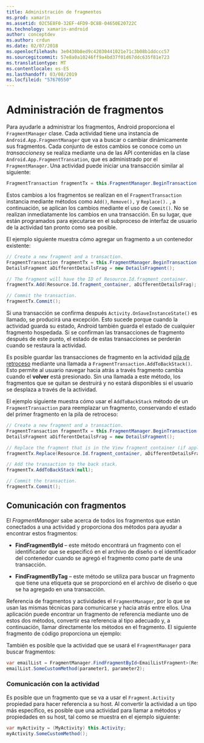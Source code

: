 ```yaml
---
title: Administración de fragmentos
ms.prod: xamarin
ms.assetid: 02C5E8F0-32EF-4FD9-DC8B-04650E20722C
ms.technology: xamarin-android
author: conceptdev
ms.author: crdun
ms.date: 02/07/2018
ms.openlocfilehash: 3e0430b8ed9c42030441021e71c3b08b1ddccc57
ms.sourcegitcommit: 57e8a0a10246ff9a4bd37f01d67ddc635f81e723
ms.translationtype: MT
ms.contentlocale: es-ES
ms.lasthandoff: 03/08/2019
ms.locfileid: "57670550"
---
```

# <a name="managing-fragments"></a>Administración de fragmentos

Para ayudarle a administrar los fragmentos, Android proporciona el `FragmentManager` clase. Cada actividad tiene una instancia de `Android.App.FragmentManager` que va a buscar o cambiar dinámicamente sus fragmentos. Cada conjunto de estos cambios se conoce como un *transacciones*y se realiza mediante una de las API contenidas en la clase `Android.App.FragmentTransation`, que es administrado por el `FragmentManager`. Una actividad puede iniciar una transacción similar al siguiente:

```csharp
FragmentTransaction fragmentTx = this.FragmentManager.BeginTransaction();
```

Estos cambios a los fragmentos se realizan en el `FragmentTransaction` instancia mediante métodos como `Add()`, `Remove(),` y `Replace().` , a continuación, se aplican los cambios mediante el uso de `Commit()`. No se realizan inmediatamente los cambios en una transacción.
En su lugar, que están programados para ejecutarse en el subproceso de interfaz de usuario de la actividad tan pronto como sea posible.

El ejemplo siguiente muestra cómo agregar un fragmento a un contenedor existente:

```csharp
// Create a new fragment and a transaction.
FragmentTransaction fragmentTx = this.FragmentManager.BeginTransaction();
DetailsFragment aDifferentDetailsFrag = new DetailsFragment();

// The fragment will have the ID of Resource.Id.fragment_container.
fragmentTx.Add(Resource.Id.fragment_container, aDifferentDetailsFrag);

// Commit the transaction.
fragmentTx.Commit();
```

Si una transacción se confirma después `Activity.OnSaveInstanceState()` es llamado, se producirá una excepción. Esto sucede porque cuando la actividad guarda su estado, Android también guarda el estado de cualquier fragmento hospedada. Si se confirman las transacciones de fragmento después de este punto, el estado de estas transacciones se perderán cuando se restaura la actividad.

Es posible guardar las transacciones de fragmento en la actividad [pila de retroceso](https://developer.android.com/guide/topics/fundamentals/tasks-and-back-stack.html) mediante una llamada a `FragmentTransaction.AddToBackStack()`. Esto permite al usuario navegar hacia atrás a través fragmento cambia cuando el **volver** está presionado. Sin una llamada a este método, los fragmentos que se quitan se destruirá y no estará disponibles si el usuario se desplaza a través de la actividad.

El ejemplo siguiente muestra cómo usar el `AddToBackStack` método de un `FragmentTransaction` para reemplazar un fragmento, conservando el estado del primer fragmento en la pila de retroceso:

```csharp
// Create a new fragment and a transaction.
FragmentTransaction fragmentTx = this.FragmentManager.BeginTransaction();
DetailsFragment aDifferentDetailsFrag = new DetailsFragment();

// Replace the fragment that is in the View fragment_container (if applicable).
fragmentTx.Replace(Resource.Id.fragment_container, aDifferentDetailsFrag);

// Add the transaction to the back stack.
fragmentTx.AddToBackStack(null);

// Commit the transaction.
fragmentTx.Commit();
```


## <a name="communicating-with-fragments"></a>Comunicación con fragmentos

El *FragmentManager* sabe acerca de todos los fragmentos que están conectados a una actividad y proporciona dos métodos para ayudar a encontrar estos fragmentos:

-   **FindFragmentById** &ndash; este método encontrará un fragmento con el identificador que se especificó en el archivo de diseño o el identificador del contenedor cuando se agregó el fragmento como parte de una transacción.

-   **FindFragmentByTag** &ndash; este método se utiliza para buscar un fragmento que tiene una etiqueta que se proporcionó en el archivo de diseño o que se ha agregado en una transacción.

Referencia de fragmentos y actividades el `FragmentManager`, por lo que se usan las mismas técnicas para comunicarse y hacia atrás entre ellos. Una aplicación puede encontrar un fragmento de referencia mediante uno de estos dos métodos, convertir esa referencia al tipo adecuado y, a continuación, llamar directamente los métodos en el fragmento. El siguiente fragmento de código proporciona un ejemplo:

También es posible que la actividad que se usará el `FragmentManager` para buscar fragmentos:

```csharp
var emailList = FragmentManager.FindFragmentById<EmailListFragment>(Resource.Id.email_list_fragment);
emailList.SomeCustomMethod(parameter1, parameter2);
```


### <a name="communicating-with-the-activity"></a>Comunicación con la actividad

Es posible que un fragmento que se va a usar el `Fragment.Activity` propiedad para hacer referencia a su host. Al convertir la actividad a un tipo más específico, es posible que una actividad para llamar a métodos y propiedades en su host, tal como se muestra en el ejemplo siguiente:

```csharp
var myActivity = (MyActivity) this.Activity;
myActivity.SomeCustomMethod();
```

